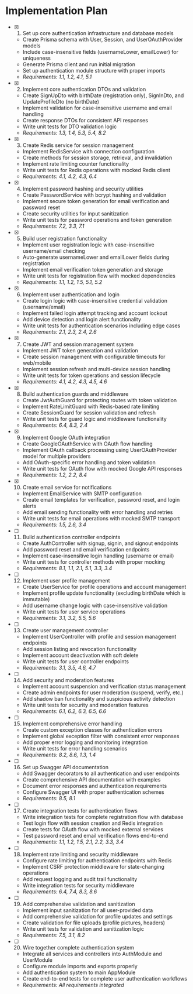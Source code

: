 # Implementation Plan

- [x] 1. Set up core authentication infrastructure and database models
  - Create Prisma schema with User, Session, and UserOAuthProvider models
  - Include case-insensitive fields (usernameLower, emailLower) for uniqueness
  - Generate Prisma client and run initial migration
  - Set up authentication module structure with proper imports
  - _Requirements: 1.1, 1.2, 4.1, 5.1_

- [x] 2. Implement core authentication DTOs and validation
  - Create SignUpDto with birthDate (registration only), SignInDto, and UpdateProfileDto (no birthDate)
  - Implement validation for case-insensitive username and email handling
  - Create response DTOs for consistent API responses
  - Write unit tests for DTO validation logic
  - _Requirements: 1.3, 1.4, 5.3, 5.4, 8.2_

- [x] 3. Create Redis service for session management
  - Implement RedisService with connection configuration
  - Create methods for session storage, retrieval, and invalidation
  - Implement rate limiting counter functionality
  - Write unit tests for Redis operations with mocked Redis client
  - _Requirements: 4.1, 4.2, 4.3, 6.4_

- [x] 4. Implement password hashing and security utilities
  - Create PasswordService with bcrypt hashing and validation
  - Implement secure token generation for email verification and password reset
  - Create security utilities for input sanitization
  - Write unit tests for password operations and token generation
  - _Requirements: 7.2, 3.3, 7.1_

- [x] 5. Build user registration functionality
  - Implement user registration logic with case-insensitive username/email checking
  - Auto-generate usernameLower and emailLower fields during registration
  - Implement email verification token generation and storage
  - Write unit tests for registration flow with mocked dependencies
  - _Requirements: 1.1, 1.2, 1.5, 5.1, 5.2_
- [x] 6. Implement user authentication and login
  - Create login logic with case-insensitive credential validation (username/email)
  - Implement failed login attempt tracking and account lockout
  - Add device detection and login alert functionality
  - Write unit tests for authentication scenarios including edge cases
  - _Requirements: 2.1, 2.3, 2.4, 2.6_

- [x] 7. Create JWT and session management system
  - Implement JWT token generation and validation
  - Create session management with configurable timeouts for web/mobile
  - Implement session refresh and multi-device session handling
  - Write unit tests for token operations and session lifecycle
  - _Requirements: 4.1, 4.2, 4.3, 4.5, 4.6_

- [x] 8. Build authentication guards and middleware
  - Create JwtAuthGuard for protecting routes with token validation
  - Implement RateLimitGuard with Redis-based rate limiting
  - Create SessionGuard for session validation and refresh
  - Write unit tests for guard logic and middleware functionality
  - _Requirements: 6.4, 8.3, 2.4_

- [x] 9. Implement Google OAuth integration
  - Create GoogleOAuthService with OAuth flow handling
  - Implement OAuth callback processing using UserOAuthProvider model for multiple providers
  - Add OAuth-specific error handling and token validation
  - Write unit tests for OAuth flow with mocked Google API responses
  - _Requirements: 1.2, 2.2, 8.4_

- [x] 10. Create email service for notifications
  - Implement EmailService with SMTP configuration
  - Create email templates for verification, password reset, and login alerts
  - Add email sending functionality with error handling and retries
  - Write unit tests for email operations with mocked SMTP transport
  - _Requirements: 1.5, 2.6, 3.4_
- [ ] 11. Build authentication controller endpoints
  - Create AuthController with signup, signin, and signout endpoints
  - Add password reset and email verification endpoints
  - Implement case-insensitive login handling (username or email)
  - Write unit tests for controller methods with proper mocking
  - _Requirements: 8.1, 1.1, 2.1, 5.1, 3.3, 3.4_

- [ ] 12. Implement user profile management
  - Create UserService for profile operations and account management
  - Implement profile update functionality (excluding birthDate which is immutable)
  - Add username change logic with case-insensitive validation
  - Write unit tests for user service operations
  - _Requirements: 3.1, 3.2, 5.5, 5.6_

- [ ] 13. Create user management controller
  - Implement UserController with profile and session management endpoints
  - Add session listing and revocation functionality
  - Implement account deactivation with soft delete
  - Write unit tests for user controller endpoints
  - _Requirements: 3.1, 3.5, 4.6, 4.7_

- [ ] 14. Add security and moderation features
  - Implement account suspension and verification status management
  - Create admin endpoints for user moderation (suspend, verify, etc.)
  - Add shadow ban functionality and suspicious activity detection
  - Write unit tests for security and moderation features
  - _Requirements: 6.1, 6.2, 6.3, 6.5, 6.6_

- [ ] 15. Implement comprehensive error handling
  - Create custom exception classes for authentication errors
  - Implement global exception filter with consistent error responses
  - Add proper error logging and monitoring integration
  - Write unit tests for error handling scenarios
  - _Requirements: 8.2, 8.6, 1.3, 1.4_
- [ ] 16. Set up Swagger API documentation
  - Add Swagger decorators to all authentication and user endpoints
  - Create comprehensive API documentation with examples
  - Document error responses and authentication requirements
  - Configure Swagger UI with proper authentication schemes
  - _Requirements: 8.5, 8.1_

- [ ] 17. Create integration tests for authentication flows
  - Write integration tests for complete registration flow with database
  - Test login flow with session creation and Redis integration
  - Create tests for OAuth flow with mocked external services
  - Test password reset and email verification flows end-to-end
  - _Requirements: 1.1, 1.2, 1.5, 2.1, 2.2, 3.3, 3.4_

- [ ] 18. Implement rate limiting and security middleware
  - Configure rate limiting for authentication endpoints with Redis
  - Implement CSRF protection middleware for state-changing operations
  - Add request logging and audit trail functionality
  - Write integration tests for security middleware
  - _Requirements: 6.4, 7.4, 8.3, 8.6_

- [ ] 19. Add comprehensive validation and sanitization
  - Implement input sanitization for all user-provided data
  - Add comprehensive validation for profile updates and settings
  - Create validation for file uploads (profile pictures, headers)
  - Write unit tests for validation and sanitization logic
  - _Requirements: 7.5, 3.1, 8.2_

- [ ] 20. Wire together complete authentication system
  - Integrate all services and controllers into AuthModule and UserModule
  - Configure module imports and exports properly
  - Add authentication system to main AppModule
  - Create end-to-end tests for complete user authentication workflows
  - _Requirements: All requirements integrated_
